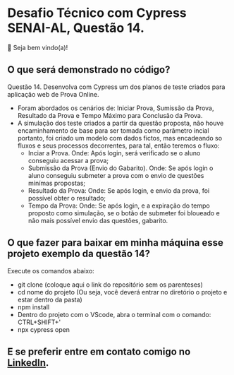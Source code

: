 # Desafio Técnico com Cypress SENAI-AL, Questão 14.

👋 Seja bem vindo(a)!

## O que será demonstrado no código?

Questão 14. Desenvolva com Cypress um dos planos de teste criados para aplicação web de Prova Online.

- Foram abordados os cenários de: Iniciar Prova, Sumissão da Prova, Resultado da Prova e Tempo Máximo para Conclusão da Prova.
- A simulação dos teste criados a partir da questão proposta, não houve encaminhamento de base para ser tomada como parâmetro incial
  portanto, foi criado um modelo com dados fictos, mas encadeando so fluxos e seus processos decorrentes, para tal, então teremos o fluxo:
  - Inciar a Prova. Onde: Após login, será verificado se o aluno conseguiu acessar a prova;
  - Submissão da Prova (Envio do Gabarito). Onde: Se após login o aluno conseguiu submeter a prova com o envio de questões minímas 
    propostas;
  - Resultado da Prova: Onde: Se após login, e envio da prova, foi possível obter o resultado;
  - Tempo da Prova: Onde: Se após login, e a expiração do tempo proposto como simulação, se o botão de submeter foi bloueado e não 
    mais possível envio das questões, gabarito.

## O que fazer para baixar em minha máquina esse projeto exemplo da questão 14?  

Execute os comandos abaixo:

- git clone (coloque aqui o link do repositório sem os parenteses)
- cd nome do projeto (Ou seja, você deverá entrar no diretório o projeto e estar dentro da pasta)
- npm install
- Dentro do projeto com o VScode, abra o terminal com o comando: CTRL+SHIFT+'
- npx cypress open

## E se preferir entre em contato comigo no [LinkedIn](https://www.linkedin.com/in/alan-garcia-santos/).

 
